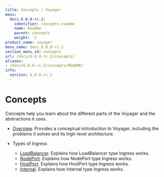 ```yaml
---
title: Concepts | Voyager
menu:
  docs_6.0.0-rc.2:
    identifier: concepts-readme
    name: Readme
    parent: concepts
    weight: -1
product_name: voyager
menu_name: docs_6.0.0-rc.2
section_menu_id: concepts
url: /docs/6.0.0-rc.2/concepts/
aliases:
- /docs/6.0.0-rc.2/concepts/README/
info:
  version: 6.0.0-rc.2
---
```


# Concepts

Concepts help you learn about the different parts of the Voyager and the abstractions it uses.

- [Overview](/docs/6.0.0-rc.2/concepts/overview). Provides a conceptual introduction to Voyager, including the problems it solves and its high-level architecture.

- Types of Ingress
  - [LoadBalancer](/docs/6.0.0-rc.2/concepts/ingress-types/loadbalancer). Explains how LoadBalancer type Ingress works.
  - [NodePort](/docs/6.0.0-rc.2/concepts/ingress-types/nodeport). Explains how NodePort type Ingress works.
  - [HostPort](/docs/6.0.0-rc.2/concepts/ingress-types/hostport). Explains how HostPort type Ingress works.
  - [Internal](/docs/6.0.0-rc.2/concepts/ingress-types/internal). Explains how Internal type Ingress works.
